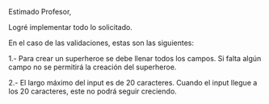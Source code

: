 Estimado Profesor,

Logré implementar todo lo solicitado.

En el caso de las validaciones, estas son las siguientes:

1.- Para crear un superheroe se debe llenar todos los campos. Si falta algún campo no se permitirá la creación del superheroe.

2.- El largo máximo del input es de 20 caracteres. Cuando el input llegue a los 20 caracteres, este no podrá seguir creciendo.